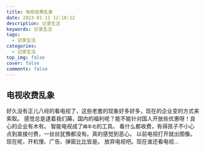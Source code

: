 ```yaml
---
title: 电视收费乱象
date: 2023-01-11 12:10:12
description: 记录生活
keywords: 记录生活
tags:
  - 记录生活
categories:
  - 记录生活
top_img: false
cover: false
comments: false
---
```


## 电视收费乱象
好久没有正儿八经的看电视了，这些老套的现象好多好多，现在的企业变的方式来索取。
感觉总是逮着我们薅，国内的福利呢？能不能针对国人开放些优惠呀！良心的企业有木有。
智能电视成了`薅羊毛`的工具。
看什么都收费，有得孩子不小心点到直接付费，一丝丝犹豫都没有。真的感觉到恶心。
以前电视打开就出图像。现在呢，开机慢、广告、弹窗比比皆是。
放弃电视吧。现在谁还看电视...